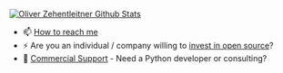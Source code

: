 [![Oliver Zehentleitner Github Stats](https://github-readme-stats.vercel.app/api?username=oliver-zehentleitner&theme=nord)](https://github.com/oliver-zehentleitner)

- 📫 [How to reach me](https://www.lucit.tech/contact.html)
- ⚡ Are you an individual / company willing to [invest in open source](https://github.com/sponsors/oliver-zehentleitner)? 
- 🤔 [Commercial Support](https://github.com/LUCIT-Systems-and-Development/unicorn-binance-suite#commercial-support) - Need a Python developer or consulting?

<!--
Here are some ideas to get you started:

- 🔭 I’m currently working on ...
- 🌱 I’m currently learning ...
- 👯 I’m looking to collaborate on ...
- 🤔 I’m looking for help with ...
- 💬 Ask me about ...
- 📫 How to reach me: ...
- 😄 Pronouns: ...
- ⚡ Fun fact: ...
-->
